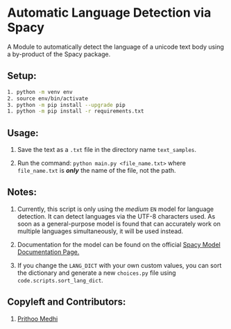 # Automatic Language Detection via Spacy

<p> A Module to automatically detect the language of a unicode text body using a by-product of the Spacy package.</p>

## Setup:

``` bash
1. python -m venv env
2. source env/bin/activate
3. python -m pip install --upgrade pip
1. python -m pip install -r requirements.txt
```

## Usage:

1. Save the text as a ```.txt``` file in the directory name ```text_samples```.

2. Run the command: ```python main.py <file_name.txt>``` where ```file_name.txt``` is ___only___ the name of the file, not the path.

## Notes:

1. Currently, this script is only using the _medium_ ```EN``` model for language detection. It can detect languages via the UTF-8 characters used. As soon as a general-purpose model is found that can accurately work on multiple languages simultaneously, it will be used instead.

2. Documentation for the model can be found on the official [Spacy Model Documentation Page.](https://spacy.io/models) 

3. If you change the ```LANG_DICT``` with your own custom values, you can sort the dictionary and generate a new ```choices.py``` file using ```code.scripts.sort_lang_dict```.

## Copyleft and Contributors:

1. [Prithoo Medhi](https://www.github.com/Arkiralor)
